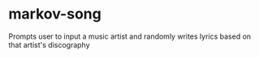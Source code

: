 # markov-song
Prompts user to input a music artist and randomly writes lyrics based on that artist's discography
